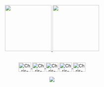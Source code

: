 

<div align="center">
  <a href="https://github.com/chrisAndriotti">
  <img height="150em" src="https://github-readme-stats.vercel.app/api?username=chrisAndriotti&show_icons=true&theme=gotham&include_all_commits=true&count_private=true"/>
  <img height="150em" src="https://github-readme-stats.vercel.app/api/top-langs/?username=chrisAndriotti&layout=compact&langs_count=7&theme=gotham"/>
</div>
 <br>
<div align="center"><br>
  <img align="center" alt="Chris-csharp" height="30" width="40" src="https://cdn.jsdelivr.net/gh/devicons/devicon/icons/csharp/csharp-original.svg">
  <img align="center" alt="Chris-javascript" height="30" width="40" src="https://cdn.jsdelivr.net/gh/devicons/devicon/icons/javascript/javascript-original.svg"/>
  <img align="center" alt="Chris-html" height="30" width="40" src="https://cdn.jsdelivr.net/gh/devicons/devicon/icons/html5/html5-original.svg"/>
  <img align="center" alt="Chris-html" height="30" width="40" src="https://cdn.jsdelivr.net/gh/devicons/devicon/icons/css3/css3-original.svg"/>
  <img align="center" alt="Chris-html" height="30" width="40" src="https://cdn.jsdelivr.net/gh/devicons/devicon/icons/java/java-original.svg" />
</div>
 <br>
<div align="center"> 
  <a href="https://www.linkedin.com/in/christofer-andriotti" target="_blank"><img src="https://img.shields.io/badge/-LinkedIn-%230077B5?style=for-the-badge&logo=linkedin&logoColor=white" target="_blank"></a> 
</div>
